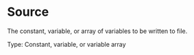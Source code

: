 # Source

The constant, variable, or array of variables to be written to file.

Type: Constant, variable, or variable array
